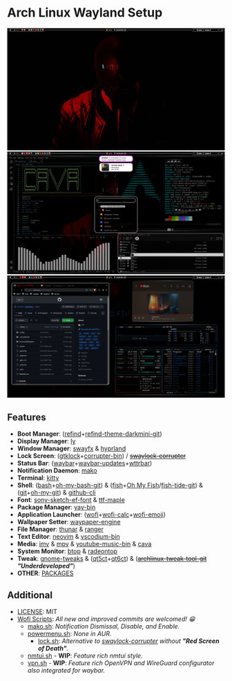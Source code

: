 # Arch Linux Wayland Setup
<a href="https://github.com/F7YYY/dotfiles/tree/master/Pictures/Screenshots/.1.png?ref_type=heads" target="_blank"><img src="Pictures/Screenshots/.1.png" /></a>
<a href="https://github.com/F7YYY/dotfiles/tree/master/Pictures/Screenshots/.2.png?ref_type=heads" target="_blank"><img src="Pictures/Screenshots/.2.png" /></a>
<a href="https://github.com/F7YYY/dotfiles/tree/master/Pictures/Screenshots/.3.png?ref_type=heads" target="_blank"><img src="Pictures/Screenshots/.3.png" /></a>

## Features
- **Boot Manager**: ([refind](https://www.rodsbooks.com/refind)+[refind-theme-darkmini-git](https://github.com/LightAir/darkmini))
- **Display Manager**: [ly](https://github.com/fairyglade/ly)
- **Window Manager**: [swayfx](https://github.com/WillPower3309/swayfx) & [hyprland](https://github.com/hyprwm/Hyprland)
- **Lock Screen**: ([gtklock](https://github.com/jovanlanik/gtklock)+[corrupter-bin](https://github.com/r00tman/corrupter)) / ~~[swaylock-corrupter](https://github.com/r00tman/corrupter)~~
- **Status Bar**: ([waybar](https://github.com/Alexays/Waybar)+[waybar-updates](https://github.com/L11R/waybar-updates)+[wttrbar](https://github.com/bjesus/wttrbar))
- **Notification Daemon**: [mako](https://github.com/emersion/mako)
- **Terminal**: [kitty](https://github.com/kovidgoyal/kitty)
- **Shell**: ([bash](https://git.savannah.gnu.org/cgit/bash.git)+[oh-my-bash-git](https://github.com/ohmybash/oh-my-bash)) & ([fish](https://github.com/fish-shell/fish-shell)+[Oh My Fish](https://github.com/oh-my-fish/oh-my-fish)/[fish-tide-git](https://github.com/IlanCosman/tide)) & ([git](https://github.com/git/git)+[oh-my-git](https://github.com/arialdomartini/oh-my-git)) & [github-cli](https://github.com/cli/cli)
- **Font**: [sony-sketch-ef-font](http://www.ffonts.net/Sony-Sketch-EF.font) & [ttf-maple](https://github.com/subframe7536/maple-font)
- **Package Manager**: [yay-bin](https://github.com/Jguer/yay)
- **Application Launcher**: ([wofi](https://hg.sr.ht/~scoopta/wofi)+[wofi-calc](https://github.com/Zeioth/wofi-calc.git)+[wofi-emoji](https://github.com/Zeioth/wofi-emoji))
- **Wallpaper Setter**: [waypaper-engine](https://github.com/0bCdian/Waypaper-Engine)
- **File Manager**: [thunar](https://docs.xfce.org/xfce/thunar/start) & [ranger](https://github.com/ranger/ranger)
- **Text Editor**: [neovim](https://github.com/neovim/neovim) & [vscodium-bin](https://github.com/VSCodium/vscodium)
- **Media**: [imv](https://sr.ht/~exec64/imv/) & [mpv](https://github.com/mpv-player/mpv) & [youtube-music-bin](https://github.com/th-ch/youtube-music) & [cava](https://github.com/karlstav/cava)
- **System Monitor**: [btop](https://github.com/aristocratos/btop) & [radeontop](https://github.com/clbr/radeontop)
- **Tweak**: [gnome-tweaks](https://gitlab.gnome.org/GNOME/gnome-tweaks) & ([qt5ct](https://qt5ct.sourceforge.io/)+[qt6ct](https://github.com/trialuser02/qt6ct)) & (~~[archlinux-tweak-tool-git](https://github.com/arcolinux/archlinux-tweak-tool)~~ ***"Underdeveloped"***)
- **OTHER**: [PACKAGES](PACKAGES)

## Additional
- [LICENSE](LICENSE): MIT
- [Wofi Scripts](https://github.com/F7YYY/dotfiles/tree/master/.config/wofi/scripts): *All new and improved commits are welcomed! 😁*
  - [mako.sh](https://github.com/F7YYY/dotfiles/blob/master/.config/wofi/scripts/mako.sh): *Notification Dismissal, Disable, and Enable.*
  - [powermenu.sh](https://github.com/F7YYY/dotfiles/blob/master/.config/wofi/scripts/powermenu.sh): *None in AUR.*
    - [lock.sh](https://github.com/F7YYY/dotfiles/blob/master/.config/wofi/scripts/lock.sh): *Alternative to [swaylock-corrupter](https://github.com/r00tman/corrupter) without ***"Red Screen of Death"***.*
  - [nmtui.sh](https://github.com/F7YYY/dotfiles/blob/master/.config/wofi/scripts/nmtui.sh) - **WIP**: *Feature rich nmtui style.*
  - [vpn.sh](https://github.com/F7YYY/dotfiles/blob/master/.config/wofi/scripts/vpn.sh) - **WIP**: *Feature rich OpenVPN and WireGuard configurator also integrated for waybar.*
